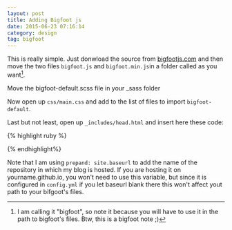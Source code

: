 ```yaml
---
layout: post
title: Adding Bigfoot js 
date: 2015-06-23 07:16:14
category: design
tag: bigfoot
---
```


This is really simple. Just donwload the source from [bigfootjs.com](http://www.bigfootjs.com/) and then move the two files `bigfoot.js` and `bigfoot.min.js`in a folder called as you want[^1].

Move the bigfoot-default.scss file in your \_sass folder

Now open up `css/main.css` and add to the list of files to import `bigfoot-default`.

Last but not least, open up `_includes/head.html` and insert here these code:

{% highlight ruby %}
<!-- jquery-->
  <script src="//ajax.googleapis.com/ajax/libs/jquery/1.10.2/jquery.min.js"></script>
  <!-- bigfoot-->
   <script type="text/javascript" src="{{"/bigfoot/bigfoot.min.js" | prepend: site.baseurl }}"></script>
  <script type="text/javascript">
    $.bigfoot();
  </script>
{% endhighlight%}

Note that I am using `prepand: site.baseurl` to add the name of the repository in which my blog is hosted. If you are hosting it on yourname.github.io, you won't need to use this variable, but since it is configured in `config.yml` if you let baseurl blank there this won't affect yout path to your bifgoot's files.

[^1]: I am calling it "bigfoot", so note it because you will have to use it in the path to bigfoot's files. Btw, this is a bigfoot note ;)